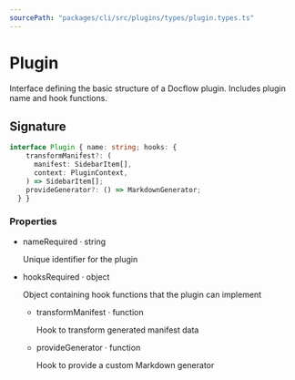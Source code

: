 ```yaml
---
sourcePath: "packages/cli/src/plugins/types/plugin.types.ts"
---
```


# Plugin

 
Interface defining the basic structure of a Docflow plugin. Includes plugin name and hook functions.


## Signature

```typescript
interface Plugin { name: string; hooks: {
    transformManifest?: (
      manifest: SidebarItem[],
      context: PluginContext,
    ) => SidebarItem[];
    provideGenerator?: () => MarkdownGenerator;
  } }
```

### Properties

<ul class="post-parameters-ul">
  <li class="post-parameters-li post-parameters-li-root">
    <span class="post-parameters--name">name</span><span class="post-parameters--required">Required</span> · <span class="post-parameters--type">string</span>
    <br/>
    <p class="post-parameters--description">Unique identifier for the plugin</p>
  </li>
  <li class="post-parameters-li post-parameters-li-root">
    <span class="post-parameters--name">hooks</span><span class="post-parameters--required">Required</span> · <span class="post-parameters--type">object</span>
    <br/>
    <p class="post-parameters--description">Object containing hook functions that the plugin can implement</p>
    <ul class="post-parameters-ul">
  <li class="post-parameters-li ">
    <span class="post-parameters--name">transformManifest</span> · <span class="post-parameters--type">function</span>
    <br/>
    <p class="post-parameters--description">Hook to transform generated manifest data</p>
  </li>
  <li class="post-parameters-li ">
    <span class="post-parameters--name">provideGenerator</span> · <span class="post-parameters--type">function</span>
    <br/>
    <p class="post-parameters--description">Hook to provide a custom Markdown generator</p>
  </li>
    </ul>
  </li>
</ul>
